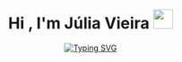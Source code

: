 
<h1 align="center"><b>Hi , I'm Júlia Vieira </b><img src="https://media.giphy.com/media/hvRJCLFzcasrR4ia7z/giphy.gif" width="35"></h1>

<p align="center">
  <a href="https://git.io/typing-svg"><img src="https://readme-typing-svg.demolab.com?font=Fira+Code&pause=1000&color=F77CEA&center=true&vCenter=true&width=435&lines=Software+Engineer+Student%2C;Front-end+Developer%2C;Gamer%2C;Active+Learner" alt="Typing SVG" /></a>
</p>


<!-- https://github.com/durgeshsamariya/awesome-github-profile-readme-templates/blob/master/templates/0xabdulkhalid.md?plain=1-->
